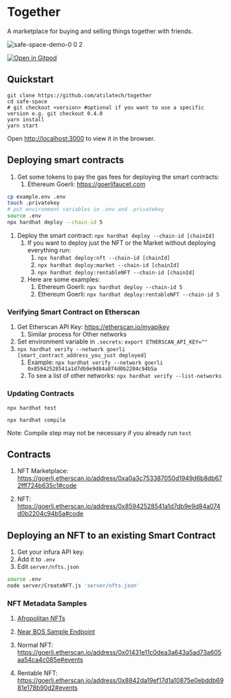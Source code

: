 # Together

A marketplace for buying and selling things together with friends.

![safe-space-demo-0 0 2](https://user-images.githubusercontent.com/9806858/216753361-7f4dab8a-5df7-4fcb-a671-5ca6e209eb24.gif)

[![Open in Gitpod](https://gitpod.io/button/open-in-gitpod.svg)](https://gitpod.io/#https://github.com/atilatech/together)

## Quickstart


```
git clone https://github.com/atilatech/together
cd safe-space
# git checkout <version> #optional if you want to use a specific version e.g. git checkout 0.4.0
yarn install
yarn start
```
Open [http://localhost:3000](http://localhost:3000) to view it in the browser.

## Deploying smart contracts

1. Get some tokens to pay the gas fees for deploying the smart contracts:
    1. Ethereum Goerli: https://goerlifaucet.com

```bash
cp example.env .env
touch .privatekey
# put environment variables in .env and .privatekey
source .env
npx hardhat deploy --chain-id 5
```

1. Deploy the smart contract: `npx hardhat deploy --chain-id [chainId]`
    1. If you want to deploy just the NFT or the Market without deploying everything run:
        1.  `npx hardhat deploy:nft --chain-id [chainId]`
        1.  `npx hardhat deploy:market --chain-id [chainId]`
        1.  `npx hardhat deploy:rentableNFT --chain-id [chainId]`
    1. Here are some examples:
        1. Ethereum Goerli: `npx hardhat deploy --chain-id 5`
        1. Ethereum Goerli: `npx hardhat deploy:rentableNFT --chain-id 5`

### Verifying Smart Contract on Etherscan

1. Get Etherscan API Key: https://etherscan.io/myapikey
    1. Similar process for Other networks
1. Set environment variable in `.secrets`: `export ETHERSCAN_API_KEY=""`
1. `npx hardhat verify --network goerli [smart_contract_address_you_just deployed]`
    1. Example: `npx hardhat verify --network goerli 0x85942528541a1d7db9e9d84a074d0b2204c94b5a`
    1. To see a list of other networks: `npx hardhat verify --list-networks`

### Updating Contracts
`npx hardhat test`

`npx hardhat compile`

Note: Compile step may not be necessary if you already run `test`

## Contracts
1. NFT Marketplace: https://goerli.etherscan.io/address/0xa0a3c753387050d1949d6b8db672fff724b635c1#code

1. NFT: https://goerli.etherscan.io/address/0x85942528541a1d7db9e9d84a074d0b2204c94b5a#code

## Deploying an NFT to an existing Smart Contract

1. Get your infura API key.
1. Add it to `.env`
1. Edit `server/nfts.json`


```bash
source .env
node server/CreateNFT.js 'server/nfts.json'
```

### NFT Metadata Samples

1. [Afropolitan NFTs](https://docs.moralis.io/web3-data-api/evm/reference/get-multiple-nfts?tokens=[{%22token_address%22:%220xe652f7ef26d4ed34de2d83d4eebf291bd60ed2af%22,%22token_id%22:%220%22}]&normalizeMetadata=true&media_items=true&chain=eth)

2. [Near BOS Sample Endpoint](https://near.org/tomiwa1a1.near/widget/AfroShare?alchemyApiKey=uB5QD-LyGRGbOa5--7aWs-dyqxjb3z24&address=0x01431e11c0dea3a643a5ad73a605aa54ca4c085e&tokenId=1)


1. Normal NFT: https://goerli.etherscan.io/address/0x01431e11c0dea3a643a5ad73a605aa54ca4c085e#events

1. Rentable NFT: https://goerli.etherscan.io/address/0x8842da19ef17d1a10875e0ebddb6981e178b90d2#events
